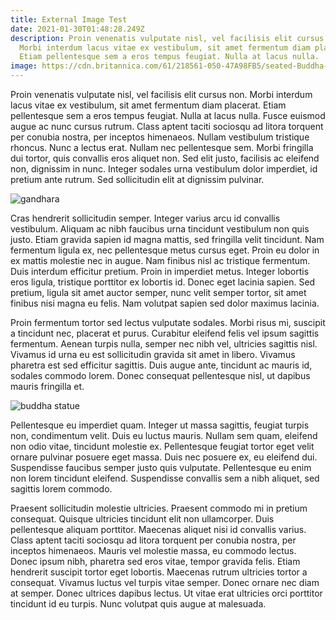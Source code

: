 ```yaml
---
title: External Image Test
date: 2021-01-30T01:48:28.249Z
description: Proin venenatis vulputate nisl, vel facilisis elit cursus non.
  Morbi interdum lacus vitae ex vestibulum, sit amet fermentum diam placerat.
  Etiam pellentesque sem a eros tempus feugiat. Nulla at lacus nulla.
image: https://cdn.britannica.com/61/218561-050-47A98FB5/seated-Buddha-bronze-sculpture.jpg
---
```

Proin venenatis vulputate nisl, vel facilisis elit cursus non. Morbi interdum lacus vitae ex vestibulum, sit amet fermentum diam placerat. Etiam pellentesque sem a eros tempus feugiat. Nulla at lacus nulla. Fusce euismod augue ac nunc cursus rutrum. Class aptent taciti sociosqu ad litora torquent per conubia nostra, per inceptos himenaeos. Nullam vestibulum tristique rhoncus. Nunc a lectus erat. Nullam nec pellentesque sem. Morbi fringilla dui tortor, quis convallis eros aliquet non. Sed elit justo, facilisis ac eleifend non, dignissim in nunc. Integer sodales urna vestibulum dolor imperdiet, id pretium ante rutrum. Sed sollicitudin elit at dignissim pulvinar.

![gandhara](https://cdn.britannica.com/64/58864-050-F0D354C3/Head-Buddha-schist-ce-Hellenistic-Gandhara-influences.jpg "gandhara")

Cras hendrerit sollicitudin semper. Integer varius arcu id convallis vestibulum. Aliquam ac nibh faucibus urna tincidunt vestibulum non quis justo. Etiam gravida sapien id magna mattis, sed fringilla velit tincidunt. Nam fermentum ligula ex, nec pellentesque metus cursus eget. Proin eu dolor in ex mattis molestie nec in augue. Nam finibus nisl ac tristique fermentum. Duis interdum efficitur pretium. Proin in imperdiet metus. Integer lobortis eros ligula, tristique porttitor ex lobortis id. Donec eget lacinia sapien. Sed pretium, ligula sit amet auctor semper, nunc velit semper tortor, sit amet finibus nisi magna eu felis. Nam volutpat sapien sed dolor maximus lacinia.

Proin fermentum tortor sed lectus vulputate sodales. Morbi risus mi, suscipit a tincidunt nec, placerat et purus. Curabitur eleifend felis vel ipsum sagittis fermentum. Aenean turpis nulla, semper nec nibh vel, ultricies sagittis nisl. Vivamus id urna eu est sollicitudin gravida sit amet in libero. Vivamus pharetra est sed efficitur sagittis. Duis augue ante, tincidunt ac mauris id, sodales commodo lorem. Donec consequat pellentesque nisl, ut dapibus mauris fringilla et.

![buddha statue](https://cdn.britannica.com/61/218561-050-47A98FB5/seated-Buddha-bronze-sculpture.jpg "buddha statue")

Pellentesque eu imperdiet quam. Integer ut massa sagittis, feugiat turpis non, condimentum velit. Duis eu luctus mauris. Nullam sem quam, eleifend non odio vitae, tincidunt molestie ex. Pellentesque feugiat tortor eget velit ornare pulvinar posuere eget massa. Duis nec posuere ex, eu eleifend dui. Suspendisse faucibus semper justo quis vulputate. Pellentesque eu enim non lorem tincidunt eleifend. Suspendisse convallis sem a nibh aliquet, sed sagittis lorem commodo.

Praesent sollicitudin molestie ultricies. Praesent commodo mi in pretium consequat. Quisque ultricies tincidunt elit non ullamcorper. Duis pellentesque aliquam porttitor. Maecenas aliquet nisi id convallis varius. Class aptent taciti sociosqu ad litora torquent per conubia nostra, per inceptos himenaeos. Mauris vel molestie massa, eu commodo lectus. Donec ipsum nibh, pharetra sed eros vitae, tempor gravida felis. Etiam hendrerit suscipit tortor eget lobortis. Maecenas rutrum ultricies tortor a consequat. Vivamus luctus vel turpis vitae semper. Donec ornare nec diam at semper. Donec ultrices dapibus lectus. Ut vitae erat ultricies orci porttitor tincidunt id eu turpis. Nunc volutpat quis augue at malesuada.